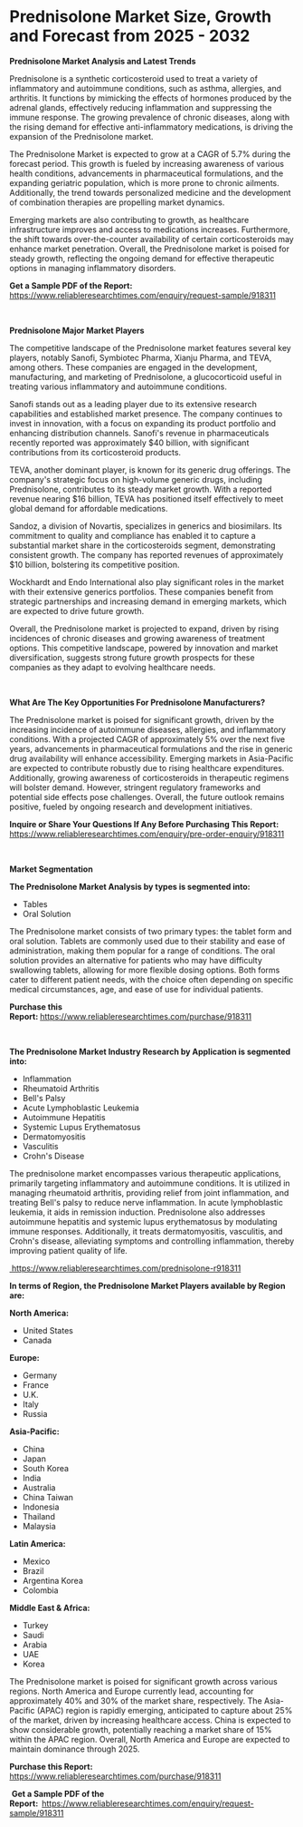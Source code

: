 <p><h1>Prednisolone Market Size, Growth and Forecast from 2025 - 2032</h1></p><p><strong>Prednisolone Market Analysis and Latest Trends</strong></p>
<p><p>Prednisolone is a synthetic corticosteroid used to treat a variety of inflammatory and autoimmune conditions, such as asthma, allergies, and arthritis. It functions by mimicking the effects of hormones produced by the adrenal glands, effectively reducing inflammation and suppressing the immune response. The growing prevalence of chronic diseases, along with the rising demand for effective anti-inflammatory medications, is driving the expansion of the Prednisolone market.</p><p>The Prednisolone Market is expected to grow at a CAGR of 5.7% during the forecast period. This growth is fueled by increasing awareness of various health conditions, advancements in pharmaceutical formulations, and the expanding geriatric population, which is more prone to chronic ailments. Additionally, the trend towards personalized medicine and the development of combination therapies are propelling market dynamics.</p><p>Emerging markets are also contributing to growth, as healthcare infrastructure improves and access to medications increases. Furthermore, the shift towards over-the-counter availability of certain corticosteroids may enhance market penetration. Overall, the Prednisolone market is poised for steady growth, reflecting the ongoing demand for effective therapeutic options in managing inflammatory disorders.</p></p>
<p><strong>Get a Sample PDF of the Report:&nbsp;</strong> <a href="https://www.reliableresearchtimes.com/enquiry/request-sample/918311?utm_campaign=3439&utm_medium=2&utm_source=Github&utm_content=ia&utm_term=17042025&utm_id=prednisolone">https://www.reliableresearchtimes.com/enquiry/request-sample/918311</a></p>
<p>&nbsp;</p>
<p><strong>Prednisolone Major Market Players</strong></p>
<p><p>The competitive landscape of the Prednisolone market features several key players, notably Sanofi, Symbiotec Pharma, Xianju Pharma, and TEVA, among others. These companies are engaged in the development, manufacturing, and marketing of Prednisolone, a glucocorticoid useful in treating various inflammatory and autoimmune conditions.</p><p>Sanofi stands out as a leading player due to its extensive research capabilities and established market presence. The company continues to invest in innovation, with a focus on expanding its product portfolio and enhancing distribution channels. Sanofi's revenue in pharmaceuticals recently reported was approximately $40 billion, with significant contributions from its corticosteroid products.</p><p>TEVA, another dominant player, is known for its generic drug offerings. The company's strategic focus on high-volume generic drugs, including Prednisolone, contributes to its steady market growth. With a reported revenue nearing $16 billion, TEVA has positioned itself effectively to meet global demand for affordable medications.</p><p>Sandoz, a division of Novartis, specializes in generics and biosimilars. Its commitment to quality and compliance has enabled it to capture a substantial market share in the corticosteroids segment, demonstrating consistent growth. The company has reported revenues of approximately $10 billion, bolstering its competitive position.</p><p>Wockhardt and Endo International also play significant roles in the market with their extensive generics portfolios. These companies benefit from strategic partnerships and increasing demand in emerging markets, which are expected to drive future growth.</p><p>Overall, the Prednisolone market is projected to expand, driven by rising incidences of chronic diseases and growing awareness of treatment options. This competitive landscape, powered by innovation and market diversification, suggests strong future growth prospects for these companies as they adapt to evolving healthcare needs.</p></p>
<p>&nbsp;</p>
<p><strong>What Are The Key Opportunities For Prednisolone Manufacturers?</strong></p>
<p><p>The Prednisolone market is poised for significant growth, driven by the increasing incidence of autoimmune diseases, allergies, and inflammatory conditions. With a projected CAGR of approximately 5% over the next five years, advancements in pharmaceutical formulations and the rise in generic drug availability will enhance accessibility. Emerging markets in Asia-Pacific are expected to contribute robustly due to rising healthcare expenditures. Additionally, growing awareness of corticosteroids in therapeutic regimens will bolster demand. However, stringent regulatory frameworks and potential side effects pose challenges. Overall, the future outlook remains positive, fueled by ongoing research and development initiatives.</p></p>
<p><strong>Inquire or Share Your Questions If Any Before Purchasing This Report:</strong> <a href="https://www.reliableresearchtimes.com/enquiry/pre-order-enquiry/918311?utm_campaign=3439&utm_medium=2&utm_source=Github&utm_content=ia&utm_term=17042025&utm_id=prednisolone">https://www.reliableresearchtimes.com/enquiry/pre-order-enquiry/918311</a></p>
<p>&nbsp;</p>
<p><strong>Market Segmentation</strong></p>
<p><strong>The Prednisolone Market Analysis by types is segmented into:</strong></p>
<p><ul><li>Tables</li><li>Oral Solution</li></ul></p>
<p><p>The Prednisolone market consists of two primary types: the tablet form and oral solution. Tablets are commonly used due to their stability and ease of administration, making them popular for a range of conditions. The oral solution provides an alternative for patients who may have difficulty swallowing tablets, allowing for more flexible dosing options. Both forms cater to different patient needs, with the choice often depending on specific medical circumstances, age, and ease of use for individual patients.</p></p>
<p><strong>Purchase this Report:&nbsp;</strong><a href="https://www.reliableresearchtimes.com/purchase/918311?utm_campaign=3439&utm_medium=2&utm_source=Github&utm_content=ia&utm_term=17042025&utm_id=prednisolone">https://www.reliableresearchtimes.com/purchase/918311</a></p>
<p>&nbsp;</p>
<p><strong>The Prednisolone Market Industry Research by Application is segmented into:</strong></p>
<p><ul><li>Inflammation</li><li>Rheumatoid Arthritis</li><li>Bell's Palsy</li><li>Acute Lymphoblastic Leukemia</li><li>Autoimmune Hepatitis</li><li>Systemic Lupus Erythematosus</li><li>Dermatomyositis</li><li>Vasculitis</li><li>Crohn's Disease</li></ul></p>
<p><p>The prednisolone market encompasses various therapeutic applications, primarily targeting inflammatory and autoimmune conditions. It is utilized in managing rheumatoid arthritis, providing relief from joint inflammation, and treating Bell's palsy to reduce nerve inflammation. In acute lymphoblastic leukemia, it aids in remission induction. Prednisolone also addresses autoimmune hepatitis and systemic lupus erythematosus by modulating immune responses. Additionally, it treats dermatomyositis, vasculitis, and Crohn's disease, alleviating symptoms and controlling inflammation, thereby improving patient quality of life.</p></p>
<p><a href="https://www.reliableresearchtimes.com/prednisolone-r918311?utm_campaign=3439&utm_medium=2&utm_source=Github&utm_content=ia&utm_term=17042025&utm_id=prednisolone">&nbsp;https://www.reliableresearchtimes.com/prednisolone-r918311</a></p>
<p><strong>In terms of Region, the Prednisolone Market Players available by Region are:</strong></p>
<p>
    <p> <strong> North America: </strong>
        <ul>
            <li>United States</li>
            <li>Canada</li>
        </ul>
        </p> 
    <p> <strong> Europe: </strong>
        <ul>
            <li>Germany</li>
            <li>France</li>
            <li>U.K.</li>
            <li>Italy</li>
            <li>Russia</li>
        </ul>
        </p> 
    <p> <strong> Asia-Pacific: </strong>
        <ul>
            <li>China</li>
            <li>Japan</li>
            <li>South Korea</li>
            <li>India</li>
            <li>Australia</li>
            <li>China Taiwan</li>
            <li>Indonesia</li>
            <li>Thailand</li>
            <li>Malaysia</li>
        </ul>
        </p> 
    <p> <strong> Latin America: </strong>
        <ul>
            <li>Mexico</li>
            <li>Brazil</li>
            <li>Argentina Korea</li>
            <li>Colombia</li>
        </ul>
        </p> 
    <p> <strong> Middle East & Africa: </strong>
        <ul>
            <li>Turkey</li>
            <li>Saudi</li>
            <li>Arabia</li>
            <li>UAE</li>
            <li>Korea</li>
        </ul>
    </p>
    </p>
<p><p>The Prednisolone market is poised for significant growth across various regions. North America and Europe currently lead, accounting for approximately 40% and 30% of the market share, respectively. The Asia-Pacific (APAC) region is rapidly emerging, anticipated to capture about 25% of the market, driven by increasing healthcare access. China is expected to show considerable growth, potentially reaching a market share of 15% within the APAC region. Overall, North America and Europe are expected to maintain dominance through 2025.</p></p>
<p><strong>Purchase this Report: </strong><a href="https://www.reliableresearchtimes.com/purchase/918311?utm_campaign=3439&utm_medium=2&utm_source=Github&utm_content=ia&utm_term=17042025&utm_id=prednisolone">https://www.reliableresearchtimes.com/purchase/918311</a></p>
<p>&nbsp;<strong>Get a Sample PDF of the Report:&nbsp;&nbsp;</strong><a href="https://www.reliableresearchtimes.com/enquiry/request-sample/918311?utm_campaign=3439&utm_medium=2&utm_source=Github&utm_content=ia&utm_term=17042025&utm_id=prednisolone">https://www.reliableresearchtimes.com/enquiry/request-sample/918311</a></p>
<p><strong></strong></p>
<p><p></p><p></p><p></p></p>